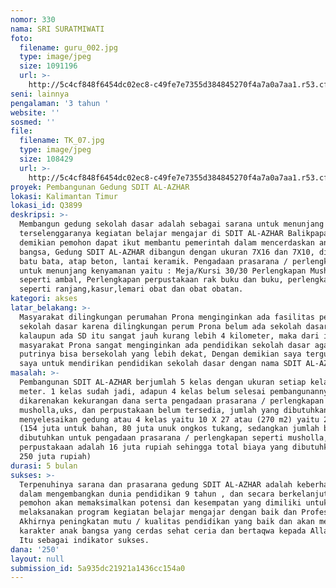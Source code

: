 ```yaml
---
nomor: 330
nama: SRI SURATMIWATI
foto:
  filename: guru_002.jpg
  type: image/jpeg
  size: 1091196
  url: >-
    http://5c4cf848f6454dc02ec8-c49fe7e7355d384845270f4a7a0a7aa1.r53.cf2.rackcdn.com/4c9e8b19-cbfd-4ed5-829d-6efe2a076a12/guru_002.jpg
seni: lainnya
pengalaman: '3 tahun '
website: ''
sosmed: ''
file:
  filename: TK_07.jpg
  type: image/jpeg
  size: 108429
  url: >-
    http://5c4cf848f6454dc02ec8-c49fe7e7355d384845270f4a7a0a7aa1.r53.cf2.rackcdn.com/348dc8d5-b34d-4aab-b63b-e6f105cce625/TK_07.jpg
proyek: Pembangunan Gedung SDIT AL-AZHAR
lokasi: Kalimantan Timur
lokasi_id: Q3899
deskripsi: >-
  Membangun gedung sekolah dasar adalah sebagai sarana untuk menunjang
  terselenggaranya kegiatan belajar mengajar di SDIT AL-AZHAR Balikpapan. Dengan
  demikian pemohon dapat ikut membantu pemerintah dalam mencerdaskan anak
  bangsa, Gedung SDIT AL-AZHAR dibangun dengan ukuran 7X16 dan 7X10, dinding
  batu bata, atap beton, lantai keramik. Pengadaan prasarana / perlengkapan
  untuk menunjang kenyamanan yaitu : Meja/Kursi 30/30 Perlengkapan Musholla
  seperti ambal, Perlengkapan perpustakaan rak buku dan buku, perlengkapan UKS
  seperti ranjang,kasur,lemari obat dan obat obatan.
kategori: akses
latar_belakang: >-
  Masyarakat dilingkungan perumahan Prona menginginkan ada fasilitas pendidikan
  sekolah dasar karena dilingkungan perum Prona belum ada sekolah dasar,
  kalaupun ada SD itu sangat jauh kurang lebih 4 kilometer, maka dari itu
  masyarakat Prona sangat menginginkan ada pendidikan sekolah dasar agar putra
  putrinya bisa bersekolah yang lebih dekat, Dengan demikian saya tergugah hati
  saya untuk mendirikan pendidikan sekolah dasar dengan nama SDIT AL-AZHAR.
masalah: >-
  Pembangunan SDIT AL-AZHAR berjumlah 5 kelas dengan ukuran setiap kelas 6,8
  meter. 1 kelas sudah jadi, adapun 4 kelas belum selesai pembangunannya
  dikarenakan kekurangan dana serta pengadaan prasarana / perlengkapan seperti
  musholla,uks, dan perpustakaan belum tersedia, jumlah yang dibutuhkan untuk
  menyelesaikan gedung atau 4 kelas yaitu 10 X 27 atau (270 m2) yaitu 234 juta
  (154 juta untuk bahan, 80 juta unuk ongkos tukang, sedangkan jumlah biaya yang
  dibutuhkan untuk pengadaan prasarana / perlengkapan seperti musholla, uks ,
  perpustakaan adalah 16 juta rupiah sehingga total biaya yang dibutuhkan adalah
  250 juta rupiah)
durasi: 5 bulan
sukses: >-
  Terpenuhinya sarana dan prasarana gedung SDIT AL-AZHAR adalah keberhasilan
  dalam mengembangkan dunia pendidikan 9 tahun , dan secara berkelanjutan
  pemohon akan memaksimalkan potensi dan kesempatan yang dimiliki untuk
  melaksanakan program kegiatan belajar mengajar dengan baik dan Profesional.
  Akhirnya peningkatan mutu / kualitas pendidikan yang baik dan akan membentuk
  karakter anak bangsa yang cerdas sehat ceria dan bertaqwa kepada Allah SWT.
  Itu sebagai indikator sukses.
dana: '250'
layout: null
submission_id: 5a935dc21921a1436cc154a0
---
```

